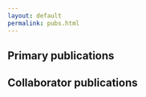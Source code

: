 ```yaml
---
layout: default
permalink: pubs.html
---
```


## Primary publications

## Collaborator publications
